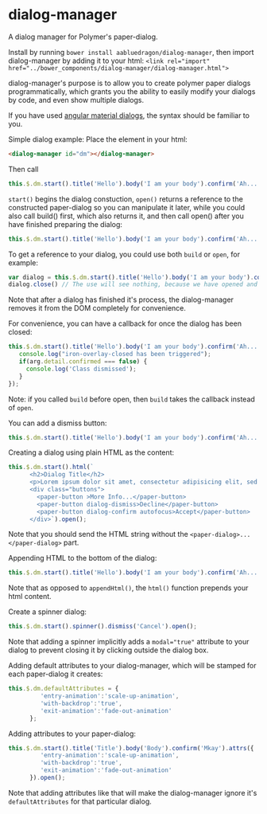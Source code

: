 # dialog-manager
A dialog manager for Polymer's paper-dialog.

Install by running
`bower install aabluedragon/dialog-manager`, then import dialog-manager by adding it to your html:
`<link rel="import" href="../bower_components/dialog-manager/dialog-manager.html">`

dialog-manager's purpose is to allow you to create polymer paper dialogs programmatically, which grants you the ability to easily modify your dialogs by code, and even show multiple dialogs.

If you have used [angular material dialogs](https://material.angularjs.org/latest/#/demo/material.components.dialog), the syntax should be familiar to you.

Simple dialog example:
Place the element in your html: 
```html
<dialog-manager id="dm"></dialog-manager>
```
Then call
```javascript
this.$.dm.start().title('Hello').body('I am your body').confirm('Ah... Ok').open();
```

`start()` begins the dialog constuction, `open()` returns a reference to the constructed paper-dialog so you can manipulate it later, while you could also call build() first, which also returns it, and then call open() after you have finished preparing the dialog:
```javascript
this.$.dm.start().title('Hello').body('I am your body').confirm('Ah... Ok').build().open();
```

To get a reference to your dialog, you could use both `build` or `open`, for example:
```javascript
var dialog = this.$.dm.start().title('Hello').body('I am your body').confirm('Ah... Ok').open();
dialog.close() // The use will see nothing, because we have opened and closed the dialog immediately.
```
Note that after a dialog has finished it's process, the dialog-manager removes it from the DOM completely for convenience.

For convenience, you can have a callback for once the dialog has been closed:
```javascript
this.$.dm.start().title('Hello').body('I am your body').confirm('Ah... Ok').open(function(arg){
   console.log("iron-overlay-closed has been triggered");
   if(arg.detail.confirmed === false) {
     console.log('Class dismissed');
   }
});
```
Note: if you called `build` before open, then `build` takes the callback instead of `open`.

You can add a dismiss button:
```javascript
this.$.dm.start().title('Hello').body('I am your body').confirm('Ah... Ok').dismiss('No thanks').open();
```

Creating a dialog using plain HTML as the content:
```javascript
this.$.dm.start().html(`
      <h2>Dialog Title</h2>
      <p>Lorem ipsum dolor sit amet, consectetur adipisicing elit, sed do eiusmod tempor incididunt ut labore et dolore magna aliqua. Ut enim ad minim veniam, quis nostrud exercitation ullamco laboris nisi ut aliquip ex ea commodo consequat. Duis aute irure dolor in reprehenderit in voluptate velit esse cillum dolore eu fugiat nulla pariatur. Excepteur sint occaecat cupidatat non proident, sunt in culpa qui officia deserunt mollit anim id est laborum.</p>
      <div class="buttons">
        <paper-button >More Info...</paper-button>
        <paper-button dialog-dismiss>Decline</paper-button>
        <paper-button dialog-confirm autofocus>Accept</paper-button>
      </div>`).open();
```
Note that you should send the HTML string without the `<paper-dialog>...</paper-dialog>` part.

Appending HTML to the bottom of the dialog:
```javascript
this.$.dm.start().title('Hello').body('I am your body').confirm('Ah... Ok').dismiss('No thanks').appendHtml("<div>Extra content</div>").open();
```
Note that as opposed to `appendHtml()`, the `html()` function prepends your html content.

Create a spinner dialog:
```javascript
this.$.dm.start().spinner().dismiss('Cancel').open();
```
Note that adding a spinner implicitly adds a `modal="true"` attribute to your dialog to prevent closing it by clicking outside the dialog box.

Adding default attributes to your dialog-manager, which will be stamped for each paper-dialog it creates:
```javascript
this.$.dm.defaultAttributes = {
         'entry-animation':'scale-up-animation',
         'with-backdrop':'true',
         'exit-animation':'fade-out-animation'
      };
```

Adding attributes to your paper-dialog:
```javascript
this.$.dm.start().title('Title').body('Body').confirm('Mkay').attrs({
         'entry-animation':'scale-up-animation',
         'with-backdrop':'true',
         'exit-animation':'fade-out-animation'
      }).open();
```
Note that adding attributes like that will make the dialog-manager ignore it's `defaultAttributes` for that particular dialog.
